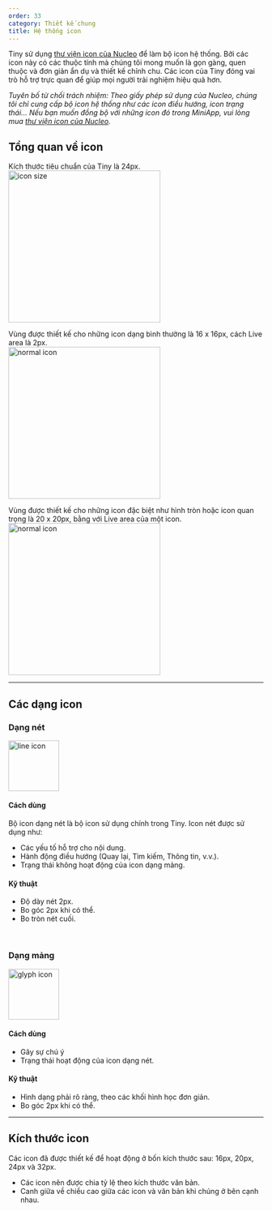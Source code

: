 ```yaml
---
order: 33
category: Thiết kế chung
title: Hệ thống icon
---
```


Tiny sử dụng [thư viện icon của Nucleo](https://nucleoapp.com/) để làm bộ icon hệ thống. Bởi các icon này có các thuộc tính mà chúng tôi mong muốn là gọn gàng, quen thuộc và đơn giản ẩn dụ và thiết kế chỉnh chu. Các icon của Tiny đóng vai trò hỗ trợ trực quan để giúp mọi người trải nghiệm hiệu quả hơn.

*Tuyên bố từ chối trách nhiệm: Theo giấy phép sử dụng của Nucleo, chúng tôi chỉ cung cấp bộ icon hệ thống như các icon điều hướng, icon trạng thái... Nếu bạn muốn đồng bộ với những icon đó trong MiniApp, vui lòng mua [thư viện icon của Nucleo](https://nucleoapp.com/).*

## Tổng quan về icon

Kích thước tiêu chuẩn của Tiny là 24px.
</br>
<img class="img-basic" src="https://salt.tikicdn.com/ts/social/8d/a2/30/cdcaf1f36812d29caf0c1387b77d6029.png" alt="icon size" style="height: 300px" >
</br>

Vùng được thiết kế cho những icon dạng bình thường là 16 x 16px, cách Live area là 2px.
</br>
<img class="img-basic" src="https://salt.tikicdn.com/ts/social/a4/9a/af/61dc1ff3e7cce3008fb357794b9cb279.png" alt="normal icon" style="height: 300px" >
</br>

Vùng được thiết kế cho những icon đặc biệt như hình tròn hoặc icon quan trọng là 20 x 20px, bằng với Live area của một icon.
</br>
<img class="img-basic" src="https://salt.tikicdn.com/ts/social/6e/cd/0a/65e110e4a4a2646b75f2c264ff477ed4.png" alt="normal icon" style="height: 300px" >

---

## Các dạng icon

### **Dạng nét**
<img class="img-basic" src="https://salt.tikicdn.com/ts/social/9b/1b/79/2b4de89a0e44b329bcb6b81836a976f9.png" alt="line icon" style="height: 100px" >

#### Cách dùng
Bộ icon dạng nét là bộ icon sử dụng chính trong Tiny. Icon nét được sử dụng như:
- Các yếu tố hỗ trợ cho nội dung.
- Hành động điều hướng (Quay lại, Tìm kiếm, Thông tin, v.v.).
- Trạng thái không hoạt động của icon dạng mảng.

#### Kỹ thuật
- Độ dày nét 2px.
- Bo góc 2px khi có thể.
- Bo tròn nét cuối.

</br>

### **Dạng mảng**
<img class="img-basic" src="https://salt.tikicdn.com/ts/social/ec/9c/42/7bd49b1602da727010533c372517d6e8.png" alt="glyph icon" style="height: 100px" >

#### Cách dùng
- Gây sự chú ý
- Trạng thái hoạt động của icon dạng nét.

#### Kỹ thuật
- Hình dạng phải rõ ràng, theo các khối hình học đơn giản.
- Bo góc 2px khi có thể.

---

## Kích thước icon
Các icon đã được thiết kế để hoạt động ở bốn kích thước sau: 16px, 20px, 24px và 32px.
- Các icon nên được chia tỷ lệ theo kích thước văn bản.
- Canh giữa về chiều cao giữa các icon và văn bản khi chúng ở bên cạnh nhau.